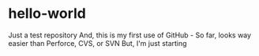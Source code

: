 # hello-world
Just a test repository
And, this is my first use of GitHub -
So far, looks way easier than Perforce, CVS, or SVN
But, I'm just starting

